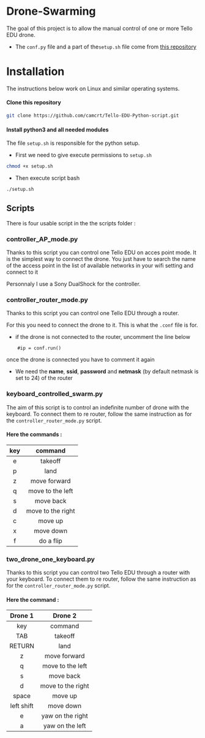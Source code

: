 # Drone-Swarming
The goal of this project is to allow the manual control of one or more Tello EDU drone. 

*  The `conf.py` file and a part of the`setup.sh` file come from [this repository](https://github.com/hammoudipro/Drone-Swarming) 

# Installation
The instructions below work on Linux and similar operating systems.

#### Clone this repository
```bash
git clone https://github.com/camcrt/Tello-EDU-Python-script.git
```

#### Install python3 and all needed modules
The file `setup.sh` is responsible for the python setup.
- First we need to give execute permissions to `setup.sh`
```bash
chmod +x setup.sh
```
- Then execute script bash
```bash
./setup.sh
```

## Scripts 
There is four usable script in the the scripts folder : 

### controller_AP_mode.py 
Thanks to this script you can control one Tello EDU on acces point mode.
It is the simplest way to connect the drone. You just have to search the name of the access point in the list of available networks in your wifi setting and connect to it  

Personnaly I use a Sony DualShock for the controller.

### controller_router_mode.py 
Thanks to this script you can control one Tello EDU through a router.

For this you need to connect the drone to it. This is what the `.conf` file is for.  
* if the drone is not connected to the router, uncomment the line below 
```python3
    #ip = conf.run()
```
once the drone is connected you have to comment it again

* We need the **name**, **ssid**, **password** and **netmask** (by default netmask is set to 24) of the router 

### keyboard_controlled_swarm.py
The aim of this script is to control an indefinite number of drone with the keyboard. To connect them to re router, follow the same instruction  as for the `controller_router_mode.py` script.

#### Here the commands : 
| key |      command      |
|:---:|:-----------------:|
|  e  |      takeoff      |
|  p  |        land       |
|  z  |    move forward   |
|  q  |  move to the left |
|  s  |     move back     |
|  d  | move to the right |
|  c  |      move up      |
|  x  |     move down     |
|  f  |     do a flip     |

### two_drone_one_keyboard.py
Thanks to this script you can control two Tello EDU through a router with your keyboard. To connect them to re router, follow the same instruction  as for the `controller_router_mode.py` script.

#### Here the command : 
|         Drone 1                |         Drone 2             |                   
|:------------------------------:|:---------------------------:|
|     key    |      command      |   key   |      command      |
|     TAB    |      takeoff      |    e    |      takeoff      |
|   RETURN   |        land       |    p    |        land       |
|      z     |    move forward   |    i    |    move forward   |
|      q     |  move to the left |    qj   |  move to the left |
|      s     |     move back     |    k    |     move back     |
|      d     | move to the right |    l    | move to the right |
|    space   |      move up      |    b    |      move up      |
| left shift |     move down     |    n    |     move down     |
|      e     |  yaw on the right |    o    |  yaw on the right |
|      a     |  yaw on the left  |    u    |  yaw on the left  |